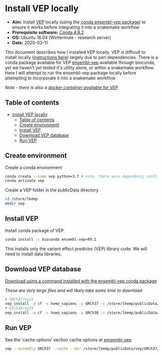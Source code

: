 # Install VEP locally

- **Aim:** Install [VEP](https://asia.ensembl.org/info/docs/tools/vep/index.html) locally (using the [conda ensembl-vep package](https://anaconda.org/bioconda/ensembl-vep)) to ensure it works before integrating it into a snakemake workflow
- **Prerequisite software:** [Conda 4.8.2](https://docs.conda.io/projects/conda/en/latest/index.html)
- **OS:** Ubuntu 16.04 (Wintermute - research server)
- **Date:** 2020-03-11

This document describes how I installed VEP locally. VEP is difficult to install locally ([instructions here](https://asia.ensembl.org/info/docs/tools/vep/script/vep_download.html)) largely due to perl dependencies. There is a conda package available for VEP [ensembl-vep](https://anaconda.org/bioconda/ensembl-vep) available through bioconda, yet we haven't yet tested it's utility alone, or within a snakemake workflow. Here I will attempt to run the ensembl-vep package locally before attempting to incorporate it into a snakemake workflow.

*Note - there is also a [docker container available for VEP](https://hub.docker.com/r/ensemblorg/ensembl-vep/)*

## Table of contents

- [Install VEP locally](#install-vep-locally)
  - [Table of contents](#table-of-contents)
  - [Create environment](#create-environment)
  - [Install VEP](#install-vep)
  - [Download VEP database](#download-vep-database)
  - [Run VEP](#run-vep)

## Create environment

Create a conda environment

```bash
conda create --name vep python=3.7 # note. there were dependency conflicts when I used python version 3.8
conda activate vep
```

Create a VEP folder in the publicData directory

```bash
cd /store/lkemp
mkdir vep
```

## Install VEP

Install conda package of VEP

```bash
conda install -c bioconda ensembl-vep=99.2
```

This installs only the variant effect predictor (VEP) library code. We will need to install data libraries.

## Download VEP database

[Download using a command installed with the ensembl-vep conda package](https://github.com/bioconda/bioconda-recipes/blob/master/recipes/ensembl-vep/meta.yaml)

*These are very large files and will likely take some time to download*

```bash
# GRCh37/hg19
vep_install -a cf -s homo_sapiens -y GRCh37 -c /store/lkemp/publicData/vep/GRCh37 --CONVERT
# GRCh38/hg38
vep_install -a cf -s homo_sapiens -y GRCh38 -c /store/lkemp/publicData/vep/GRCh38 --CONVERT
```

## Run VEP

See the 'cache options' section cache options at [emsembl-vep](http://asia.ensembl.org/info/docs/tools/vep/script/vep_options.html)

```bash
vep --assembly GRCh37 --cache --dir /store/lkemp/publicData/vep/GRCh37/ --fasta /store/lkemp/publicData/referenceGenome/hg19/ucsc.hg19.fasta -i /store/lkemp/exome_project/human_genomics_pipeline_official/vcf/MS_16BL0795_S5.raw.snps.indels.AS.g.vcf --stats_text --everything -o /store/lkemp/exome_project/human_genomics_pipeline_official/vcf/MS_16BL0795_S5.raw.snps.indels.AS.g.VEP.vcf --vcf --force_overwrite --offline
```
